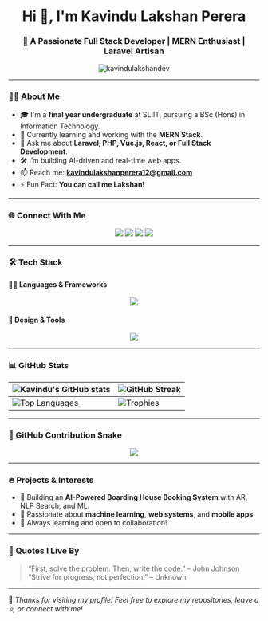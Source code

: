 <h1 align="center">Hi 👋, I'm Kavindu Lakshan Perera</h1>
<h3 align="center">🚀 A Passionate Full Stack Developer | MERN Enthusiast | Laravel Artisan</h3>

<p align="center">
  <img src="https://komarev.com/ghpvc/?username=kavindulakshandev&label=Profile%20views&color=0e75b6&style=flat" alt="kavindulakshandev" />
</p>

---

### 🧑‍💻 About Me

- 🎓 I'm a **final year undergraduate** at SLIIT, pursuing a BSc (Hons) in Information Technology.
- 🌱 Currently learning and working with the **MERN Stack**.
- 💬 Ask me about **Laravel, PHP, Vue.js, React, or Full Stack Development**.
- 🛠️ I’m building AI-driven and real-time web apps.
- 📫 Reach me: **kavindulakshanperera12@gmail.com**
- ⚡ Fun Fact: **You can call me Lakshan!**

---

### 🌐 Connect With Me
<p align="center">
  <a href="https://twitter.com/kavindu_lak001" target="_blank"><img src="https://img.shields.io/badge/Twitter-%231DA1F2.svg?style=for-the-badge&logo=Twitter&logoColor=white" /></a>
  <a href="https://linkedin.com/in/kavindu-lakshan-perera-34a790258" target="_blank"><img src="https://img.shields.io/badge/LinkedIn-%230077B5.svg?style=for-the-badge&logo=linkedin&logoColor=white" /></a>
  <a href="https://fb.com/kavindu lakshan perera" target="_blank"><img src="https://img.shields.io/badge/Facebook-%231877F2.svg?style=for-the-badge&logo=facebook&logoColor=white" /></a>
  <a href="https://instagram.com/_kavindu__lakshan_perera_" target="_blank"><img src="https://img.shields.io/badge/Instagram-%23E4405F.svg?style=for-the-badge&logo=instagram&logoColor=white" /></a>
</p>

---

### 🛠️ Tech Stack

#### 👨‍💻 Languages & Frameworks
<p align="center">
  <img src="https://skillicons.dev/icons?i=php,laravel,vue,react,js,ts,html,css,java,cpp,c,python,nodejs,mysql,mongodb,kotlin,androidstudio" />
</p>

#### 🎨 Design & Tools
<p align="center">
  <img src="https://skillicons.dev/icons?i=figma,ai,bootstrap,vscode,git,github,postman" />
</p>

---

### 📊 GitHub Stats

| ![Kavindu's GitHub stats](https://github-readme-stats.vercel.app/api?username=KavinduLakshanDev&show_icons=true&theme=tokyonight&count_private=true) | ![GitHub Streak](https://github-readme-streak-stats.herokuapp.com/?user=KavinduLakshanDev&theme=tokyonight) |
| --- | --- |
| ![Top Languages](https://github-readme-stats.vercel.app/api/top-langs/?username=KavinduLakshanDev&layout=compact&theme=tokyonight) | ![Trophies](https://github-profile-trophy.vercel.app/?username=KavinduLakshanDev&theme=tokyonight&no-frame=true&margin-w=10) |

---

### 🐍 GitHub Contribution Snake

<p align="center">
  <img src="https://github.com/KavinduLakshanDev/KavinduLakshanDev/blob/output/github-contribution-grid-snake.svg" />
</p>

---

### 🔥 Projects & Interests

- 🔭 Building an **AI-Powered Boarding House Booking System** with AR, NLP Search, and ML.
- 🧠 Passionate about **machine learning**, **web systems**, and **mobile apps**.
- 🚀 Always learning and open to collaboration!

---

### 💬 Quotes I Live By

> “First, solve the problem. Then, write the code.” – John Johnson  
> “Strive for progress, not perfection.” – Unknown  

---

📢 *Thanks for visiting my profile! Feel free to explore my repositories, leave a ⭐, or connect with me!*
